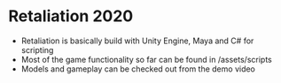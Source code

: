 # Retaliation 2020

 -  Retaliation is basically build with Unity Engine, Maya and C# for scripting
 -  Most of the game functionality so far can be found in /assets/scripts
 -  Models and gameplay can be checked out from the demo video
